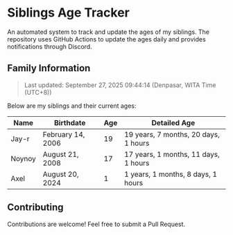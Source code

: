 # Siblings Age Tracker

An automated system to track and update the ages of my siblings. The repository uses GitHub Actions to update the ages daily and provides notifications through Discord.

## Family Information

> Last updated: September 27, 2025 09:44:14 (Denpasar, WITA Time (UTC+8))

Below are my siblings and their current ages:

| Name | Birthdate | Age | Detailed Age |
|------|-----------|-----|-------------|
| Jay-r | February 14, 2006 | 19 | 19 years, 7 months, 20 days, 1 hours |
| Noynoy | August 21, 2008 | 17 | 17 years, 1 months, 11 days, 1 hours |
| Axel | August 20, 2024 | 1 | 1 years, 1 months, 8 days, 1 hours |

## Contributing

Contributions are welcome! Feel free to submit a Pull Request.